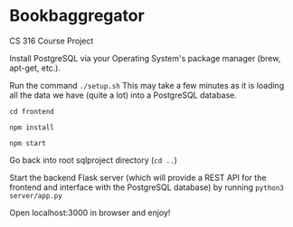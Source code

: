 # Bookbaggregator
CS 316 Course Project

Install PostgreSQL via your Operating System's package manager (brew, apt-get, etc.).

Run the command `./setup.sh`
This may take a few minutes as it is loading all the data we have (quite a lot) into a PostgreSQL database. 

`cd frontend` 

`npm install`

`npm start`

Go back into root sqlproject directory (`cd ..`)

Start the backend Flask server (which will provide a REST API for the frontend and interface with the PostgreSQL database) by running `python3 server/app.py`

Open localhost:3000 in browser and enjoy!